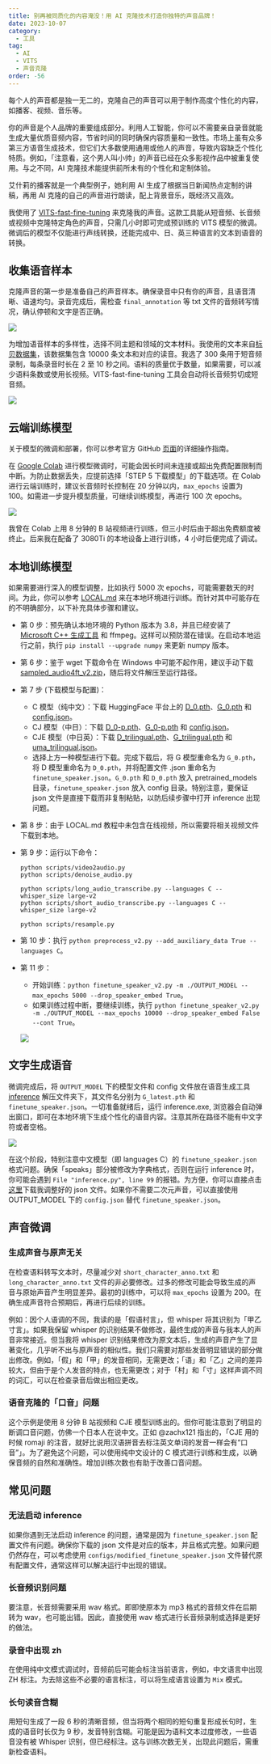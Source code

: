 ```yaml
---
title: 别再被同质化的内容淹没！用 AI 克隆技术打造你独特的声音品牌！
date: 2023-10-07
category:
  - 工具
tag:
  - AI
  - VITS
  - 声音克隆
order: -56
---
```


每个人的声音都是独一无二的，克隆自己的声音可以用于制作高度个性化的内容，如播客、视频、音乐等。

你的声音是个人品牌的重要组成部分。利用人工智能，你可以不需要亲自录音就能生成大量优质音频内容，节省时间的同时确保内容质量和一致性。市场上虽有众多第三方语音生成技术，但它们大多数使用通用或他人的声音，导致内容缺乏个性化特质。例如，「注意看，这个男人叫小帅」的声音已经在众多影视作品中被重复使用。与之不同，AI 克隆技术能提供前所未有的个性化和定制体验。

艾什莉的播客就是一个典型例子，她利用 AI 生成了根据当日新闻热点定制的讲稿，再用 AI 克隆的自己的声音进行朗读，配上背景音乐，既经济又高效。

<AudioPlayer src="https://oss.newzone.top/audio/clonevoice00.wav" title="克隆音频实例"/>

我使用了 [VITS-fast-fine-tuning](https://github.com/Plachtaa/VITS-fast-fine-tuning) 来克隆我的声音。这款工具能从短音频、长音频或视频中克隆特定角色的声音，只需几小时即可完成预训练的 VITS 模型的微调。微调后的模型不仅能进行声线转换，还能完成中、日、英三种语言的文本到语音的转换。

## 收集语音样本

克隆声音的第一步是准备自己的声音样本。确保录音中只有你的声音，且语音清晰、语速均匀。录音完成后，需检查 `final_annotation` 等 txt 文件的音频转写情况，确认停顿和文字是否正确。

![](https://img.newzone.top/2023-10-08-21-53-46.png?imageMogr2/format/webp/thumbnail/400x)

为增加语音样本的多样性，选择不同主题和领域的文本材料。我使用的文本来自[标贝数据集](https://weixinxcxdb.oss-cn-beijing.aliyuncs.com/gwYinPinKu/BZNSYP.rar)，该数据集包含 10000 条文本和对应的读音。我选了 300 条用于短音频录制，每条录音时长在 2 至 10 秒之间。语料的质量优于数量，如果需要，可以减少语料条数或使用长视频。VITS-fast-fine-tuning 工具会自动将长音频剪切成短音频。

![](https://img.newzone.top/2023-10-11-10-22-27.png?imageMogr2/format/webp/thumbnail/400x)

## 云端训练模型

关于模型的微调和部署，你可以参考官方 GitHub [页面](https://github.com/Plachtaa/VITS-fast-fine-tuning/blob/main/README_ZH.md)的详细操作指南。

在 [Google Colab](https://colab.research.google.com/drive/1pn1xnFfdLK63gVXDwV4zCXfVeo8c-I-0?usp=sharing) 进行模型微调时，可能会因长时间未连接或超出免费配置限制而中断。为防止数据丢失，应提前选择「STEP 5 下载模型」的下载选项。在 Colab 进行云端训练时，建议长音频时长控制在 20 分钟以内，`max_epochs` 设置为 100。如需进一步提升模型质量，可继续训练模型，再进行 100 次 epochs。

![](https://img.newzone.top/2023-10-07-07-37-52.png?imageMogr2/format/webp)

我曾在 Colab 上用 8 分钟的 B 站视频进行训练，但三小时后由于超出免费额度被终止。后来我在配备了 3080Ti 的本地设备上进行训练，4 小时后便完成了调试。

## 本地训练模型

如果需要进行深入的模型调整，比如执行 5000 次 epochs，可能需要数天的时间。为此，你可以参考 [LOCAL.md](https://github.com/Plachtaa/VITS-fast-fine-tuning/blob/main/LOCAL.md) 来在本地环境进行训练。而针对其中可能存在的不明确部分，以下补充具体步骤和建议。

- 第 0 步：预先确认本地环境的 Python 版本为 3.8，并且已经安装了 [Microsoft C++ 生成工具](https://visualstudio.microsoft.com/zh-hans/visual-cpp-build-tools/) 和 ffmpeg。这样可以预防潜在错误。在启动本地运行之前，执行 `pip install --upgrade numpy` 来更新 numpy 版本。
- 第 6 步：鉴于 wget 下载命令在 Windows 中可能不起作用，建议手动下载 [sampled_audio4ft_v2.zip](https://huggingface.co/datasets/Plachta/sampled_audio4ft/resolve/main/sampled_audio4ft_v2.zip)，随后将文件解压至运行路径。
- 第 7 步 (下载模型与配置)：
  - C 模型（纯中文）：下载 HuggingFace 平台上的 [D_0.pth](https://huggingface.co/datasets/Plachta/sampled_audio4ft/resolve/main/VITS-Chinese/D_0.pth)、[G_0.pth](https://huggingface.co/datasets/Plachta/sampled_audio4ft/resolve/main/VITS-Chinese/G_0.pth) 和 [config.json](https://huggingface.co/datasets/Plachta/sampled_audio4ft/resolve/main/VITS-Chinese/config.json)。
  - CJ 模型（中日）：下载 [D_0-p.pth](https://huggingface.co/spaces/sayashi/vits-uma-genshin-honkai/resolve/main/model/D_0-p.pth)、[G_0-p.pth](https://huggingface.co/spaces/sayashi/vits-uma-genshin-honkai/resolve/main/model/G_0-p.pth) 和 [config.json](https://huggingface.co/spaces/sayashi/vits-uma-genshin-honkai/resolve/main/model/config.json)。
  - CJE 模型（中日英）：下载 [D_trilingual.pth](https://huggingface.co/spaces/Plachta/VITS-Umamusume-voice-synthesizer/resolve/main/pretrained_models/D_trilingual.pth)、[G_trilingual.pth](https://huggingface.co/spaces/Plachta/VITS-Umamusume-voice-synthesizer/resolve/main/pretrained_models/G_trilingual.pth) 和 [uma_trilingual.json](https://huggingface.co/spaces/Plachta/VITS-Umamusume-voice-synthesizer/resolve/main/configs/uma_trilingual.json)。
  - 选择上方一种模型进行下载。完成下载后，将 G 模型重命名为 `G_0.pth`，将 D 模型重命名为 `D_0.pth`，并将配置文件 .json 重命名为 `finetune_speaker.json`。`G_0.pth` 和 `D_0.pth` 放入 pretrained_models 目录，`finetune_speaker.json` 放入 config 目录。特别注意，要保证 json 文件是直接下载而非复制粘贴，以防后续步骤中打开 inference 出现问题。
- 第 8 步：由于 LOCAL.md 教程中未包含在线视频，所以需要将相关视频文件下载到本地。
- 第 9 步：运行以下命令：

  ```shell
  python scripts/video2audio.py
  python scripts/denoise_audio.py

  python scripts/long_audio_transcribe.py --languages C --whisper_size large-v2
  python scripts/short_audio_transcribe.py --languages C --whisper_size large-v2

  python scripts/resample.py
  ```

- 第 10 步：执行 `python preprocess_v2.py --add_auxiliary_data True --languages C`。
- 第 11 步：
  - 开始训练：`python finetune_speaker_v2.py -m ./OUTPUT_MODEL --max_epochs 5000 --drop_speaker_embed True`。
  - 如果训练过程中断，要继续训练，执行 `python finetune_speaker_v2.py -m ./OUTPUT_MODEL --max_epochs 10000 --drop_speaker_embed False --cont True`。

  ![](https://img.newzone.top/2023-10-10-05-01-08.png?imageMogr2/format/webp)

## 文字生成语音

微调完成后，将 `OUTPUT_MODEL` 下的模型文件和 config 文件放在语音生成工具 [inference](https://github.com/Plachtaa/VITS-fast-fine-tuning/releases) 解压文件夹下，其文件名分别为 `G_latest.pth` 和 `finetune_speaker.json`。一切准备就绪后，运行 inference.exe, 浏览器会自动弹出窗口，即可在本地环境下生成个性化的语音内容。注意其所在路径不能有中文字符或者空格。

![](https://img.newzone.top/2023-10-09-09-08-31.png?imageMogr2/format/webp)

在这个阶段，特别注意中文模型（即 languages C）的 `finetune_speaker.json` 格式问题。确保「speaks」部分被修改为字典格式，否则在运行 inference 时，你可能会遇到 `File "inference.py", line 99` 的报错。为方便，你可以直接点击[这里](https://wwva.lanzouq.com/iIy5m1b4bosf)下载我调整好的 json 文件。如果你不需要二次元声音，可以直接使用 OUTPUT_MODEL 下的 `config.json` 替代 `finetune_speaker.json`。

## 声音微调

### 生成声音与原声无关

在检查语料转写文本时，尽量减少对 `short_character_anno.txt` 和 `long_character_anno.txt` 文件的非必要修改。过多的修改可能会导致生成的声音与原始声音产生明显差异。最初的训练中，可以将 `max_epochs` 设置为 200。在确生成声音符合预期后，再进行后续的训练。

例如：因个人语调的不同，我读的是「假语村言」，但 whisper 将其识别为「甲乙寸言」。如果我保留 whisper 的识别结果不做修改，最终生成的声音与我本人的声音非常接近。但当我将 whisper 识别结果修改为原文本后，生成的声音产生了显著变化，几乎听不出与原声音的相似性。我们只需要对那些发音明显错误的部分做出修改。例如，「假」和「甲」的发音相同，无需更改；「语」和「乙」之间的差异较大，但由于是个人发音的特点，也无需更改；对于「村」和「寸」这样声调不同的词汇，可以在检查录音后做出相应更改。

### 语音克隆的「口音」问题

<AudioPlayer src="https://oss.newzone.top/audio/clonevoice01.wav" title="克隆音频实例 2" />

这个示例是使用 8 分钟 B 站视频和 CJE 模型训练出的。但你可能注意到了明显的断调口音问题，仿佛一个日本人在说中文。正如 @zachx121 指出的，「CJE 用的时候 romaji 的注音，就好比说用汉语拼音去标注英文单词的发音一样会有“口音”」。为了避免这个问题，可以使用纯中文设计的 C 模式进行训练和生成，以确保音频的自然和准确性。增加训练次数也有助于改善口音问题。

## 常见问题

### 无法启动 inference

如果你遇到无法启动 inference 的问题，通常是因为 `finetune_speaker.json` 配置文件有问题。确保你下载的 json 文件是对应的版本，并且格式完整。如果问题仍然存在，可以考虑使用 `configs/modified_finetune_speaker.json` 文件替代原有配置文件，通常这样可以解决运行中出现的错误。

### 长音频识别问题

要注意，长音频需要采用 wav 格式。即即使原本为 mp3 格式的音频文件在后期转为 wav，也可能出错。因此，直接使用 wav 格式进行长音频录制或选择是更好的做法。

### 录音中出现 zh

在使用纯中文模式调试时，音频前后可能会标注当前语言，例如，中文语言中出现 ZH 标注。为去除这些不必要的语言标注，可以将生成语言设置为 `Mix` 模式。

### 长句读音含糊

用短句生成了一段 6 秒的清晰音频，但当将两个相同的短句重复形成长句时，生成的语音时长仅为 9 秒，发音特别含糊。可能是因为语料文本过度修改，一些语音没有被 Whisper 识别，但已经标注。这与训练次数无关，出现此问题后，需重新检查语料。
